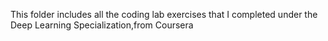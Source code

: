 This folder includes all the coding lab exercises that I completed under the Deep Learning Specialization,from Coursera
